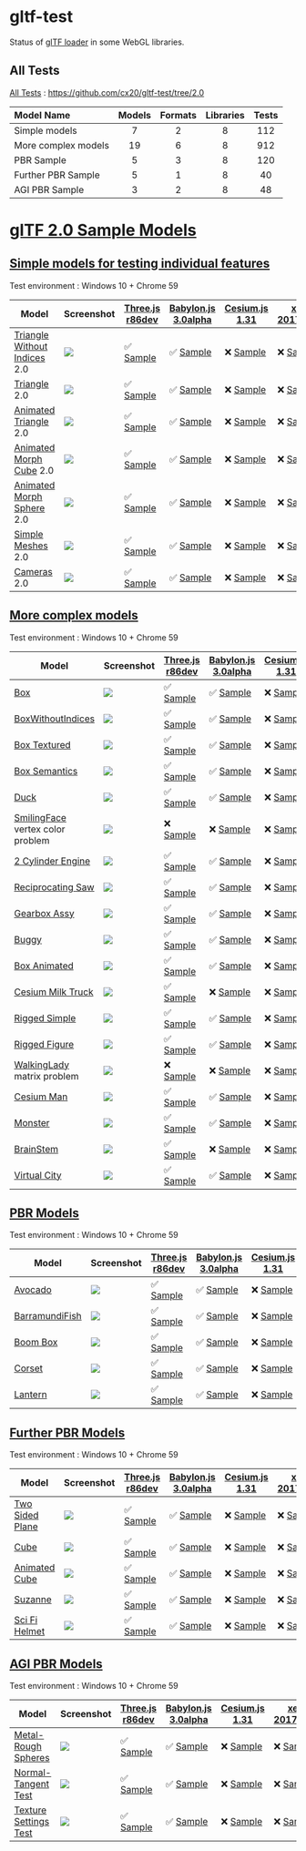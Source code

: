 # gltf-test

Status of [glTF loader](https://github.com/KhronosGroup/glTF#webgl-engines) in some WebGL libraries.

## All Tests

[All Tests]( https://cdn.rawgit.com/cx20/gltf-test/42a112b4a5c51e4123d7c49bdb3957b686d78f5a/index.html ) : https://github.com/cx20/gltf-test/tree/2.0

|Model Name           |Models  |Formats  |Libraries|Tests|
|:--------------------|:------:|:-------:|:-------:|:---:|
|Simple models        |   7    |   2     |    8    | 112 |
|More complex models  |  19    |   6     |    8    | 912 |
|PBR Sample           |   5    |   3     |    8    | 120 |
|Further PBR Sample   |   5    |   1     |    8    |  40 |
|AGI PBR Sample       |   3    |   2     |    8    |  48 |


# [glTF 2.0 Sample Models](https://github.com/KhronosGroup/glTF-Sample-Models/blob/master/2.0/README.md#gltf-20-sample-models)

## [Simple models for testing individual features](https://github.com/KhronosGroup/glTF-Sample-Models/blob/master/2.0/README.md#simple-models-for-testing-individual-features)

Test environment : Windows 10 + Chrome 59

|Model                                                                 |Screenshot                                                          |[Three.js r86dev](https://github.com/mrdoob/three.js/tree/dev/examples/js/loaders/GLTF2Loader.js)                                                                                                             |[Babylon.js 3.0alpha](https://github.com/BabylonJS/Babylon.js/tree/master/loaders/src/glTF)                                                                                                                           |[Cesium.js 1.31](https://github.com/AnalyticalGraphicsInc/cesium/)                                                                                                                                      |[xeogl 2017.04.24](https://github.com/xeolabs/xeogl/tree/master/src/models/gltf)                                                                                                             |[GLBoost r2dev](https://github.com/emadurandal/GLBoost/blob/master/src/js/middle_level/loader/GLTFLoader.js)                                                                                                  |[Grimoire.js 2017.06.25](https://github.com/GrimoireGL/grimoirejs-gltf)                                                                                                                                          |
|----------------------------------------------------------------------|--------------------------------------------------------------------|--------------------------------------------------------------------------------------------------------------------------------------------------------------------------------------------------------------|----------------------------------------------------------------------------------------------------------------------------------------------------------------------------------------------------------------------|--------------------------------------------------------------------------------------------------------------------------------------------------------------------------------------------------------|---------------------------------------------------------------------------------------------------------------------------------------------------------------------------------------------|--------------------------------------------------------------------------------------------------------------------------------------------------------------------------------------------------------------|-----------------------------------------------------------------------------------------------------------------------------------------------------------------------------------------------------------------|
|[Triangle Without Indices](tutorialModels/TriangleWithoutIndices) 2.0 |![](tutorialModels/TriangleWithoutIndices/screenshot/screenshot.png)|:white_check_mark: [Sample](https://cdn.rawgit.com/cx20/gltf-test/42a112b4a5c51e4123d7c49bdb3957b686d78f5a/examples/threejs/index.html?category=tutorialModels&model=TriangleWithoutIndices&scale=1&type=glTF)|:white_check_mark: [Sample](https://cdn.rawgit.com/cx20/gltf-test/42a112b4a5c51e4123d7c49bdb3957b686d78f5a/examples/babylonjs/index.html?category=tutorialModels&model=TriangleWithoutIndices&scale=1&type=glTF)      |:x: [Sample](https://cdn.rawgit.com/cx20/gltf-test/42a112b4a5c51e4123d7c49bdb3957b686d78f5a/examples/cesium/index.html?category=tutorialModels&model=TriangleWithoutIndices&scale=1&type=glTF)          |:x: [Sample](https://cdn.rawgit.com/cx20/gltf-test/42a112b4a5c51e4123d7c49bdb3957b686d78f5a/examples/xeogl/index.html?category=tutorialModels&model=TriangleWithoutIndices&scale=1&type=glTF)|:x: [Sample](https://cdn.rawgit.com/cx20/gltf-test/42a112b4a5c51e4123d7c49bdb3957b686d78f5a/examples/glboost/index.html?category=tutorialModels&model=TriangleWithoutIndices&scale=1&type=glTF)               |:white_check_mark: [Sample](https://cdn.rawgit.com/cx20/gltf-test/42a112b4a5c51e4123d7c49bdb3957b686d78f5a/examples/grimoiregl/index.html?category=tutorialModels&model=TriangleWithoutIndices&scale=1&type=glTF)|
|[Triangle](tutorialModels/Triangle) 2.0                               |![](tutorialModels/Triangle/screenshot/screenshot.png)              |:white_check_mark: [Sample](https://cdn.rawgit.com/cx20/gltf-test/42a112b4a5c51e4123d7c49bdb3957b686d78f5a/examples/threejs/index.html?category=tutorialModels&model=Triangle&scale=1&type=glTF)              |:white_check_mark: [Sample](https://cdn.rawgit.com/cx20/gltf-test/42a112b4a5c51e4123d7c49bdb3957b686d78f5a/examples/babylonjs/index.html?category=tutorialModels&model=Triangle&scale=1&type=glTF)                    |:x: [Sample](https://cdn.rawgit.com/cx20/gltf-test/42a112b4a5c51e4123d7c49bdb3957b686d78f5a/examples/cesium/index.html?category=tutorialModels&model=Triangle&scale=1&type=glTF)                        |:x: [Sample](https://cdn.rawgit.com/cx20/gltf-test/42a112b4a5c51e4123d7c49bdb3957b686d78f5a/examples/xeogl/index.html?category=tutorialModels&model=Triangle&scale=1&type=glTF)              |:x: [Sample](https://cdn.rawgit.com/cx20/gltf-test/42a112b4a5c51e4123d7c49bdb3957b686d78f5a/examples/glboost/index.html?category=tutorialModels&model=Triangle&scale=1&type=glTF)                             |:white_check_mark: [Sample](https://cdn.rawgit.com/cx20/gltf-test/42a112b4a5c51e4123d7c49bdb3957b686d78f5a/examples/grimoiregl/index.html?category=tutorialModels&model=Triangle&scale=1&type=glTF)              |
|[Animated Triangle](tutorialModels/AnimatedTriangle) 2.0              |![](tutorialModels/AnimatedTriangle/screenshot/screenshot.gif)      |:white_check_mark: [Sample](https://cdn.rawgit.com/cx20/gltf-test/42a112b4a5c51e4123d7c49bdb3957b686d78f5a/examples/threejs/index.html?category=tutorialModels&model=AnimatedTriangle&scale=1&type=glTF)      |:white_check_mark: [Sample](https://cdn.rawgit.com/cx20/gltf-test/42a112b4a5c51e4123d7c49bdb3957b686d78f5a/examples/babylonjs/index.html?category=tutorialModels&model=AnimatedTriangle&scale=1&type=glTF)            |:x: [Sample](https://cdn.rawgit.com/cx20/gltf-test/42a112b4a5c51e4123d7c49bdb3957b686d78f5a/examples/cesium/index.html?category=tutorialModels&model=AnimatedTriangle&scale=1&type=glTF)                |:x: [Sample](https://cdn.rawgit.com/cx20/gltf-test/42a112b4a5c51e4123d7c49bdb3957b686d78f5a/examples/xeogl/index.html?category=tutorialModels&model=AnimatedTriangle&scale=1&type=glTF)      |:x: [Sample](https://cdn.rawgit.com/cx20/gltf-test/42a112b4a5c51e4123d7c49bdb3957b686d78f5a/examples/glboost/index.html?category=tutorialModels&model=AnimatedTriangle&scale=1&type=glTF)                     |:white_check_mark: [Sample](https://cdn.rawgit.com/cx20/gltf-test/42a112b4a5c51e4123d7c49bdb3957b686d78f5a/examples/grimoiregl/index.html?category=tutorialModels&model=AnimatedTriangle&scale=1&type=glTF)      |
|[Animated Morph Cube](tutorialModels/AnimatedMorphCube) 2.0           |![](tutorialModels/AnimatedMorphCube/screenshot/screenshot.gif)     |:white_check_mark: [Sample](https://cdn.rawgit.com/cx20/gltf-test/42a112b4a5c51e4123d7c49bdb3957b686d78f5a/examples/threejs/index.html?category=tutorialModels&model=AnimatedMorphCube&scale=1&type=glTF)     |:white_check_mark: [Sample](https://cdn.rawgit.com/cx20/gltf-test/42a112b4a5c51e4123d7c49bdb3957b686d78f5a/examples/babylonjs/index.html?category=tutorialModels&model=AnimatedMorphCube&scale=1&type=glTF)           |:x: [Sample](https://cdn.rawgit.com/cx20/gltf-test/42a112b4a5c51e4123d7c49bdb3957b686d78f5a/examples/cesium/index.html?category=tutorialModels&model=AnimatedMorphCube&scale=1&type=glTF)               |:x: [Sample](https://cdn.rawgit.com/cx20/gltf-test/42a112b4a5c51e4123d7c49bdb3957b686d78f5a/examples/xeogl/index.html?category=tutorialModels&model=AnimatedMorphCube&scale=1&type=glTF)     |:x: [Sample](https://cdn.rawgit.com/cx20/gltf-test/42a112b4a5c51e4123d7c49bdb3957b686d78f5a/examples/glboost/index.html?category=tutorialModels&model=AnimatedMorphCube&scale=1&type=glTF)                    |:x: [Sample](https://cdn.rawgit.com/cx20/gltf-test/42a112b4a5c51e4123d7c49bdb3957b686d78f5a/examples/grimoiregl/index.html?category=tutorialModels&model=AnimatedMorphCube&scale=1&type=glTF)                    |
|[Animated Morph Sphere](tutorialModels/AnimatedMorphSphere) 2.0       |![](tutorialModels/AnimatedMorphSphere/screenshot/screenshot.gif)   |:white_check_mark: [Sample](https://cdn.rawgit.com/cx20/gltf-test/42a112b4a5c51e4123d7c49bdb3957b686d78f5a/examples/threejs/index.html?category=tutorialModels&model=AnimatedMorphSphere&scale=1&type=glTF)   |:white_check_mark: [Sample](https://cdn.rawgit.com/cx20/gltf-test/42a112b4a5c51e4123d7c49bdb3957b686d78f5a/examples/babylonjs/index.html?category=tutorialModels&model=AnimatedMorphSphere&scale=1&type=glTF)         |:x: [Sample](https://cdn.rawgit.com/cx20/gltf-test/42a112b4a5c51e4123d7c49bdb3957b686d78f5a/examples/cesium/index.html?category=tutorialModels&model=AnimatedMorphSphere&scale=1&type=glTF)             |:x: [Sample](https://cdn.rawgit.com/cx20/gltf-test/42a112b4a5c51e4123d7c49bdb3957b686d78f5a/examples/xeogl/index.html?category=tutorialModels&model=AnimatedMorphSphere&scale=1&type=glTF)   |:x: [Sample](https://cdn.rawgit.com/cx20/gltf-test/42a112b4a5c51e4123d7c49bdb3957b686d78f5a/examples/glboost/index.html?category=tutorialModels&model=AnimatedMorphSphere&scale=1&type=glTF)                  |:x: [Sample](https://cdn.rawgit.com/cx20/gltf-test/42a112b4a5c51e4123d7c49bdb3957b686d78f5a/examples/grimoiregl/index.html?category=tutorialModels&model=AnimatedMorphSphere&scale=1&type=glTF)                  |
|[Simple Meshes](tutorialModels/SimpleMeshes) 2.0                      |![](tutorialModels/SimpleMeshes/screenshot/screenshot.png)          |:white_check_mark: [Sample](https://cdn.rawgit.com/cx20/gltf-test/42a112b4a5c51e4123d7c49bdb3957b686d78f5a/examples/threejs/index.html?category=tutorialModels&model=SimpleMeshes&scale=1&type=glTF)          |:white_check_mark: [Sample](https://cdn.rawgit.com/cx20/gltf-test/42a112b4a5c51e4123d7c49bdb3957b686d78f5a/examples/babylonjs/index.html?category=tutorialModels&model=SimpleMeshes&scale=1&type=glTF)                |:x: [Sample](https://cdn.rawgit.com/cx20/gltf-test/42a112b4a5c51e4123d7c49bdb3957b686d78f5a/examples/cesium/index.html?category=tutorialModels&model=SimpleMeshes&scale=1&type=glTF)                    |:x: [Sample](https://cdn.rawgit.com/cx20/gltf-test/42a112b4a5c51e4123d7c49bdb3957b686d78f5a/examples/xeogl/index.html?category=tutorialModels&model=SimpleMeshes&scale=1&type=glTF)          |:x: [Sample](https://cdn.rawgit.com/cx20/gltf-test/42a112b4a5c51e4123d7c49bdb3957b686d78f5a/examples/glboost/index.html?category=tutorialModels&model=SimpleMeshes&scale=1&type=glTF)                         |:white_check_mark: [Sample](https://cdn.rawgit.com/cx20/gltf-test/42a112b4a5c51e4123d7c49bdb3957b686d78f5a/examples/grimoiregl/index.html?category=tutorialModels&model=SimpleMeshes&scale=1&type=glTF)          |
|[Cameras](tutorialModels/Cameras) 2.0                                 |![](tutorialModels/Cameras/screenshot/screenshot.png)               |:white_check_mark: [Sample](https://cdn.rawgit.com/cx20/gltf-test/42a112b4a5c51e4123d7c49bdb3957b686d78f5a/examples/threejs/index.html?category=tutorialModels&model=Cameras&scale=1&type=glTF)               |:white_check_mark: [Sample](https://cdn.rawgit.com/cx20/gltf-test/42a112b4a5c51e4123d7c49bdb3957b686d78f5a/examples/babylonjs/index.html?category=tutorialModels&model=Cameras&scale=1&type=glTF)                     |:x: [Sample](https://cdn.rawgit.com/cx20/gltf-test/42a112b4a5c51e4123d7c49bdb3957b686d78f5a/examples/cesium/index.html?category=tutorialModels&model=Cameras&scale=1&type=glTF)                         |:x: [Sample](https://cdn.rawgit.com/cx20/gltf-test/42a112b4a5c51e4123d7c49bdb3957b686d78f5a/examples/xeogl/index.html?category=tutorialModels&model=Cameras&scale=1&type=glTF)               |:x: [Sample](https://cdn.rawgit.com/cx20/gltf-test/42a112b4a5c51e4123d7c49bdb3957b686d78f5a/examples/glboost/index.html?category=tutorialModels&model=Cameras&scale=1&type=glTF)                              |:white_check_mark: [Sample](https://cdn.rawgit.com/cx20/gltf-test/42a112b4a5c51e4123d7c49bdb3957b686d78f5a/examples/grimoiregl/index.html?category=tutorialModels&model=Cameras&scale=1&type=glTF)               |

<!--
Since some glTF 2.0 specifications have not been finalized yet, they are excluded from the test.
- SimpleMaterial
- AdvancedMaterial
- SimpleOpacity
- SimpleTexture
- SimpleSkin

|Model                                                                 |Screenshot                                                          |[Three.js r86dev](https://github.com/mrdoob/three.js/tree/dev/examples/js/loaders/GLTF2Loader.js)                                                                                                             |[Babylon.js 3.0alpha](https://github.com/BabylonJS/Babylon.js/tree/master/loaders/src/glTF)                                                                                                                           |[Cesium.js 1.31](https://github.com/AnalyticalGraphicsInc/cesium/)                                                                                                                                      |[xeogl 2017.04.24](https://github.com/xeolabs/xeogl/tree/master/src/models/gltf)                                                                                                             |[GLBoost r2dev](https://github.com/emadurandal/GLBoost/blob/master/src/js/middle_level/loader/GLTFLoader.js)                                                                                                  |[Grimoire.js 2017.06.25](https://github.com/GrimoireGL/grimoirejs-gltf)                                                                                                                           |
|----------------------------------------------------------------------|--------------------------------------------------------------------|--------------------------------------------------------------------------------------------------------------------------------------------------------------------------------------------------------------|----------------------------------------------------------------------------------------------------------------------------------------------------------------------------------------------------------------------|--------------------------------------------------------------------------------------------------------------------------------------------------------------------------------------------------------|---------------------------------------------------------------------------------------------------------------------------------------------------------------------------------------------|--------------------------------------------------------------------------------------------------------------------------------------------------------------------------------------------------------------|--------------------------------------------------------------------------------------------------------------------------------------------------------------------------------------------------|
|[Triangle Without Indices](tutorialModels/TriangleWithoutIndices) 2.0 |![](tutorialModels/TriangleWithoutIndices/screenshot/screenshot.png)|:white_check_mark: [Sample](https://cdn.rawgit.com/cx20/gltf-test/42a112b4a5c51e4123d7c49bdb3957b686d78f5a/examples/threejs/index.html?category=tutorialModels&model=TriangleWithoutIndices&scale=1&type=glTF)|:white_check_mark: [Sample](https://cdn.rawgit.com/cx20/gltf-test/42a112b4a5c51e4123d7c49bdb3957b686d78f5a/examples/babylonjs/index.html?category=tutorialModels&model=TriangleWithoutIndices&scale=1&type=glTF)      |:x: [Sample](https://cdn.rawgit.com/cx20/gltf-test/42a112b4a5c51e4123d7c49bdb3957b686d78f5a/examples/cesium/index.html?category=tutorialModels&model=TriangleWithoutIndices&scale=1&type=glTF)          |:x: [Sample](https://cdn.rawgit.com/cx20/gltf-test/42a112b4a5c51e4123d7c49bdb3957b686d78f5a/examples/xeogl/index.html?category=tutorialModels&model=TriangleWithoutIndices&scale=1&type=glTF)|:x: [Sample](https://cdn.rawgit.com/cx20/gltf-test/42a112b4a5c51e4123d7c49bdb3957b686d78f5a/examples/glboost/index.html?category=tutorialModels&model=TriangleWithoutIndices&scale=1&type=glTF)               |:x: [Sample](https://cdn.rawgit.com/cx20/gltf-test/42a112b4a5c51e4123d7c49bdb3957b686d78f5a/examples/grimoiregl/index.html?category=tutorialModels&model=TriangleWithoutIndices&scale=1&type=glTF)|
|[Triangle](tutorialModels/Triangle) 2.0                               |![](tutorialModels/Triangle/screenshot/screenshot.png)              |:white_check_mark: [Sample](https://cdn.rawgit.com/cx20/gltf-test/42a112b4a5c51e4123d7c49bdb3957b686d78f5a/examples/threejs/index.html?category=tutorialModels&model=Triangle&scale=1&type=glTF)              |:white_check_mark: [Sample](https://cdn.rawgit.com/cx20/gltf-test/42a112b4a5c51e4123d7c49bdb3957b686d78f5a/examples/babylonjs/index.html?category=tutorialModels&model=Triangle&scale=1&type=glTF)                    |:x: [Sample](https://cdn.rawgit.com/cx20/gltf-test/42a112b4a5c51e4123d7c49bdb3957b686d78f5a/examples/cesium/index.html?category=tutorialModels&model=Triangle&scale=1&type=glTF)                        |:x: [Sample](https://cdn.rawgit.com/cx20/gltf-test/42a112b4a5c51e4123d7c49bdb3957b686d78f5a/examples/xeogl/index.html?category=tutorialModels&model=Triangle&scale=1&type=glTF)              |:x: [Sample](https://cdn.rawgit.com/cx20/gltf-test/42a112b4a5c51e4123d7c49bdb3957b686d78f5a/examples/glboost/index.html?category=tutorialModels&model=Triangle&scale=1&type=glTF)                             |:x: [Sample](https://cdn.rawgit.com/cx20/gltf-test/42a112b4a5c51e4123d7c49bdb3957b686d78f5a/examples/grimoiregl/index.html?category=tutorialModels&model=Triangle&scale=1&type=glTF)              |
|[Animated Triangle](tutorialModels/AnimatedTriangle) 2.0              |![](tutorialModels/AnimatedTriangle/screenshot/screenshot.gif)      |:white_check_mark: [Sample](https://cdn.rawgit.com/cx20/gltf-test/42a112b4a5c51e4123d7c49bdb3957b686d78f5a/examples/threejs/index.html?category=tutorialModels&model=AnimatedTriangle&scale=1&type=glTF)      |:x: [Sample](https://cdn.rawgit.com/cx20/gltf-test/42a112b4a5c51e4123d7c49bdb3957b686d78f5a/examples/babylonjs/index.html?category=tutorialModels&model=AnimatedTriangle&scale=1&type=glTF)                           |:x: [Sample](https://cdn.rawgit.com/cx20/gltf-test/42a112b4a5c51e4123d7c49bdb3957b686d78f5a/examples/cesium/index.html?category=tutorialModels&model=AnimatedTriangle&scale=1&type=glTF)                |:x: [Sample](https://cdn.rawgit.com/cx20/gltf-test/42a112b4a5c51e4123d7c49bdb3957b686d78f5a/examples/xeogl/index.html?category=tutorialModels&model=AnimatedTriangle&scale=1&type=glTF)      |:x: [Sample](https://cdn.rawgit.com/cx20/gltf-test/42a112b4a5c51e4123d7c49bdb3957b686d78f5a/examples/glboost/index.html?category=tutorialModels&model=AnimatedTriangle&scale=1&type=glTF)                     |:x: [Sample](https://cdn.rawgit.com/cx20/gltf-test/42a112b4a5c51e4123d7c49bdb3957b686d78f5a/examples/grimoiregl/index.html?category=tutorialModels&model=AnimatedTriangle&scale=1&type=glTF)      |
|[Animated Morph Cube](tutorialModels/AnimatedMorphCube) 2.0           |![](tutorialModels/AnimatedMorphCube/screenshot/screenshot.gif)     |:white_check_mark: [Sample](https://cdn.rawgit.com/cx20/gltf-test/42a112b4a5c51e4123d7c49bdb3957b686d78f5a/examples/threejs/index.html?category=tutorialModels&model=AnimatedMorphCube&scale=1&type=glTF)     |:white_check_mark: [Sample](https://cdn.rawgit.com/cx20/gltf-test/42a112b4a5c51e4123d7c49bdb3957b686d78f5a/examples/babylonjs/index.html?category=tutorialModels&model=AnimatedMorphCube&scale=1&type=glTF)           |:x: [Sample](https://cdn.rawgit.com/cx20/gltf-test/42a112b4a5c51e4123d7c49bdb3957b686d78f5a/examples/cesium/index.html?category=tutorialModels&model=AnimatedMorphCube&scale=1&type=glTF)               |:x: [Sample](https://cdn.rawgit.com/cx20/gltf-test/42a112b4a5c51e4123d7c49bdb3957b686d78f5a/examples/xeogl/index.html?category=tutorialModels&model=AnimatedMorphCube&scale=1&type=glTF)     |:x: [Sample](https://cdn.rawgit.com/cx20/gltf-test/42a112b4a5c51e4123d7c49bdb3957b686d78f5a/examples/glboost/index.html?category=tutorialModels&model=AnimatedMorphCube&scale=1&type=glTF)                    |:x: [Sample](https://cdn.rawgit.com/cx20/gltf-test/42a112b4a5c51e4123d7c49bdb3957b686d78f5a/examples/grimoiregl/index.html?category=tutorialModels&model=AnimatedMorphCube&scale=1&type=glTF)     |
|[Animated Morph Sphere](tutorialModels/AnimatedMorphSphere) 2.0       |![](tutorialModels/AnimatedMorphSphere/screenshot/screenshot.gif)   |:white_check_mark: [Sample](https://cdn.rawgit.com/cx20/gltf-test/42a112b4a5c51e4123d7c49bdb3957b686d78f5a/examples/threejs/index.html?category=tutorialModels&model=AnimatedMorphSphere&scale=1&type=glTF)   |:white_check_mark: [Sample](https://cdn.rawgit.com/cx20/gltf-test/42a112b4a5c51e4123d7c49bdb3957b686d78f5a/examples/babylonjs/index.html?category=tutorialModels&model=AnimatedMorphSphere&scale=1&type=glTF)         |:x: [Sample](https://cdn.rawgit.com/cx20/gltf-test/42a112b4a5c51e4123d7c49bdb3957b686d78f5a/examples/cesium/index.html?category=tutorialModels&model=AnimatedMorphSphere&scale=1&type=glTF)             |:x: [Sample](https://cdn.rawgit.com/cx20/gltf-test/42a112b4a5c51e4123d7c49bdb3957b686d78f5a/examples/xeogl/index.html?category=tutorialModels&model=AnimatedMorphSphere&scale=1&type=glTF)   |:x: [Sample](https://cdn.rawgit.com/cx20/gltf-test/42a112b4a5c51e4123d7c49bdb3957b686d78f5a/examples/glboost/index.html?category=tutorialModels&model=AnimatedMorphSphere&scale=1&type=glTF)                  |:x: [Sample](https://cdn.rawgit.com/cx20/gltf-test/42a112b4a5c51e4123d7c49bdb3957b686d78f5a/examples/grimoiregl/index.html?category=tutorialModels&model=AnimatedMorphSphere&scale=1&type=glTF)   |
|[Simple Material](tutorialModels/SimpleMaterial) 2.0                  |![](tutorialModels/SimpleMaterial/screenshot/screenshot.png)        |:x: [Sample](https://cdn.rawgit.com/cx20/gltf-test/42a112b4a5c51e4123d7c49bdb3957b686d78f5a/examples/threejs/index.html?category=tutorialModels&model=SimpleMaterial&scale=1&type=glTF)                       |:x: [Sample](https://cdn.rawgit.com/cx20/gltf-test/42a112b4a5c51e4123d7c49bdb3957b686d78f5a/examples/babylonjs/index.html?category=tutorialModels&model=SimpleMaterial&scale=1&type=glTF)                             |:x: [Sample](https://cdn.rawgit.com/cx20/gltf-test/42a112b4a5c51e4123d7c49bdb3957b686d78f5a/examples/cesium/index.html?category=tutorialModels&model=SimpleMaterial&scale=1&type=glTF)                  |:x: [Sample](https://cdn.rawgit.com/cx20/gltf-test/42a112b4a5c51e4123d7c49bdb3957b686d78f5a/examples/xeogl/index.html?category=tutorialModels&model=SimpleMaterial&scale=1&type=glTF)        |:x: [Sample](https://cdn.rawgit.com/cx20/gltf-test/42a112b4a5c51e4123d7c49bdb3957b686d78f5a/examples/glboost/index.html?category=tutorialModels&model=SimpleMaterial&scale=1&type=glTF)                       |:x: [Sample](https://cdn.rawgit.com/cx20/gltf-test/42a112b4a5c51e4123d7c49bdb3957b686d78f5a/examples/grimoiregl/index.html?category=tutorialModels&model=SimpleMaterial&scale=1&type=glTF)        |
|[Simple Meshes](tutorialModels/SimpleMeshes) 2.0                      |![](tutorialModels/SimpleMeshes/screenshot/screenshot.png)          |:white_check_mark: [Sample](https://cdn.rawgit.com/cx20/gltf-test/42a112b4a5c51e4123d7c49bdb3957b686d78f5a/examples/threejs/index.html?category=tutorialModels&model=SimpleMeshes&scale=1&type=glTF)          |:white_check_mark: [Sample](https://cdn.rawgit.com/cx20/gltf-test/42a112b4a5c51e4123d7c49bdb3957b686d78f5a/examples/babylonjs/index.html?category=tutorialModels&model=SimpleMeshes&scale=1&type=glTF)                |:x: [Sample](https://cdn.rawgit.com/cx20/gltf-test/42a112b4a5c51e4123d7c49bdb3957b686d78f5a/examples/cesium/index.html?category=tutorialModels&model=SimpleMeshes&scale=1&type=glTF)                    |:x: [Sample](https://cdn.rawgit.com/cx20/gltf-test/42a112b4a5c51e4123d7c49bdb3957b686d78f5a/examples/xeogl/index.html?category=tutorialModels&model=SimpleMeshes&scale=1&type=glTF)          |:x: [Sample](https://cdn.rawgit.com/cx20/gltf-test/42a112b4a5c51e4123d7c49bdb3957b686d78f5a/examples/glboost/index.html?category=tutorialModels&model=SimpleMeshes&scale=1&type=glTF)                         |:x: [Sample](https://cdn.rawgit.com/cx20/gltf-test/42a112b4a5c51e4123d7c49bdb3957b686d78f5a/examples/grimoiregl/index.html?category=tutorialModels&model=SimpleMeshes&scale=1&type=glTF)          |
|[Advanced Material](tutorialModels/AdvancedMaterial) 1.1              |![](tutorialModels/AdvancedMaterial/screenshot/screenshot.png)      |:white_check_mark: [Sample](https://cdn.rawgit.com/cx20/gltf-test/42a112b4a5c51e4123d7c49bdb3957b686d78f5a/examples/threejs/index.html?category=tutorialModels&model=AdvancedMaterial&scale=1&type=glTF)      |:white_check_mark: [Sample](https://cdn.rawgit.com/cx20/gltf-test/42a112b4a5c51e4123d7c49bdb3957b686d78f5a/examples/babylonjs/index.html?category=tutorialModels&model=AdvancedMaterial&scale=1&type=glTF)            |:x: [Sample](https://cdn.rawgit.com/cx20/gltf-test/42a112b4a5c51e4123d7c49bdb3957b686d78f5a/examples/cesium/index.html?category=tutorialModels&model=AdvancedMaterial&scale=1&type=glTF)                |:x: [Sample](https://cdn.rawgit.com/cx20/gltf-test/42a112b4a5c51e4123d7c49bdb3957b686d78f5a/examples/xeogl/index.html?category=tutorialModels&model=AdvancedMaterial&scale=1&type=glTF)      |:white_check_mark: [Sample](https://cdn.rawgit.com/cx20/gltf-test/42a112b4a5c51e4123d7c49bdb3957b686d78f5a/examples/glboost/index.html?category=tutorialModels&model=AdvancedMaterial&scale=1&type=glTF)      |:x: [Sample](https://cdn.rawgit.com/cx20/gltf-test/42a112b4a5c51e4123d7c49bdb3957b686d78f5a/examples/grimoiregl/index.html?category=tutorialModels&model=AdvancedMaterial&scale=1&type=glTF)      |
|[Simple Opacity](tutorialModels/SimpleOpacity) 1.1                    |![](tutorialModels/SimpleOpacity/screenshot/screenshot.png)         |:white_check_mark: [Sample](https://cdn.rawgit.com/cx20/gltf-test/42a112b4a5c51e4123d7c49bdb3957b686d78f5a/examples/threejs/index.html?category=tutorialModels&model=SimpleOpacity&scale=1&type=glTF)         |:white_check_mark: [Sample](https://cdn.rawgit.com/cx20/gltf-test/42a112b4a5c51e4123d7c49bdb3957b686d78f5a/examples/babylonjs/index.html?category=tutorialModels&model=SimpleOpacity&scale=1&type=glTF)               |:x: [Sample](https://cdn.rawgit.com/cx20/gltf-test/42a112b4a5c51e4123d7c49bdb3957b686d78f5a/examples/cesium/index.html?category=tutorialModels&model=SimpleOpacity&scale=1&type=glTF)                   |:x: [Sample](https://cdn.rawgit.com/cx20/gltf-test/42a112b4a5c51e4123d7c49bdb3957b686d78f5a/examples/xeogl/index.html?category=tutorialModels&model=SimpleOpacity&scale=1&type=glTF)         |:white_check_mark: [Sample](https://cdn.rawgit.com/cx20/gltf-test/42a112b4a5c51e4123d7c49bdb3957b686d78f5a/examples/glboost/index.html?category=tutorialModels&model=SimpleOpacity&scale=1&type=glTF)         |:x: [Sample](https://cdn.rawgit.com/cx20/gltf-test/42a112b4a5c51e4123d7c49bdb3957b686d78f5a/examples/grimoiregl/index.html?category=tutorialModels&model=SimpleOpacity&scale=1&type=glTF)         |
|[Simple Texture](tutorialModels/SimpleTexture) 2.0.0                  |![](tutorialModels/SimpleTexture/screenshot/screenshot.png)         |:x: [Sample](https://cdn.rawgit.com/cx20/gltf-test/42a112b4a5c51e4123d7c49bdb3957b686d78f5a/examples/threejs/index.html?category=tutorialModels&model=SimpleTexture&scale=1&type=glTF)                        |:x: [Sample](https://cdn.rawgit.com/cx20/gltf-test/42a112b4a5c51e4123d7c49bdb3957b686d78f5a/examples/babylonjs/index.html?category=tutorialModels&model=SimpleTexture&scale=1&type=glTF)                              |:x: [Sample](https://cdn.rawgit.com/cx20/gltf-test/42a112b4a5c51e4123d7c49bdb3957b686d78f5a/examples/cesium/index.html?category=tutorialModels&model=SimpleTexture&scale=1&type=glTF)                   |:x: [Sample](https://cdn.rawgit.com/cx20/gltf-test/42a112b4a5c51e4123d7c49bdb3957b686d78f5a/examples/xeogl/index.html?category=tutorialModels&model=SimpleTexture&scale=1&type=glTF)         |:x: [Sample](https://cdn.rawgit.com/cx20/gltf-test/42a112b4a5c51e4123d7c49bdb3957b686d78f5a/examples/glboost/index.html?category=tutorialModels&model=SimpleTexture&scale=1&type=glTF)                        |:x: [Sample](https://cdn.rawgit.com/cx20/gltf-test/42a112b4a5c51e4123d7c49bdb3957b686d78f5a/examples/grimoiregl/index.html?category=tutorialModels&model=SimpleTexture&scale=1&type=glTF)         |
|[Cameras](tutorialModels/Cameras) 2.0                                 |![](tutorialModels/Cameras/screenshot/screenshot.png)               |:white_check_mark: [Sample](https://cdn.rawgit.com/cx20/gltf-test/42a112b4a5c51e4123d7c49bdb3957b686d78f5a/examples/threejs/index.html?category=tutorialModels&model=Cameras&scale=1&type=glTF)               |:white_check_mark: [Sample](https://cdn.rawgit.com/cx20/gltf-test/42a112b4a5c51e4123d7c49bdb3957b686d78f5a/examples/babylonjs/index.html?category=tutorialModels&model=Cameras&scale=1&type=glTF)                     |:x: [Sample](https://cdn.rawgit.com/cx20/gltf-test/42a112b4a5c51e4123d7c49bdb3957b686d78f5a/examples/cesium/index.html?category=tutorialModels&model=Cameras&scale=1&type=glTF)                         |:x: [Sample](https://cdn.rawgit.com/cx20/gltf-test/42a112b4a5c51e4123d7c49bdb3957b686d78f5a/examples/xeogl/index.html?category=tutorialModels&model=Cameras&scale=1&type=glTF)               |:x: [Sample](https://cdn.rawgit.com/cx20/gltf-test/42a112b4a5c51e4123d7c49bdb3957b686d78f5a/examples/glboost/index.html?category=tutorialModels&model=Cameras&scale=1&type=glTF)                              |:x: [Sample](https://cdn.rawgit.com/cx20/gltf-test/42a112b4a5c51e4123d7c49bdb3957b686d78f5a/examples/grimoiregl/index.html?category=tutorialModels&model=Cameras&scale=1&type=glTF)               |
|[Simple Skin](tutorialModels/SimpleSkin) 1.1                          |![](tutorialModels/SimpleSkin/screenshot/screenshot.gif)            |:white_check_mark: [Sample](https://cdn.rawgit.com/cx20/gltf-test/42a112b4a5c51e4123d7c49bdb3957b686d78f5a/examples/threejs/index.html?category=tutorialModels&model=SimpleSkin&scale=1&type=glTF)            |:white_check_mark: [Sample](https://cdn.rawgit.com/cx20/gltf-test/42a112b4a5c51e4123d7c49bdb3957b686d78f5a/examples/babylonjs/index.html?category=tutorialModels&model=SimpleSkin&scale=1&type=glTF)                  |:x: [Sample](https://cdn.rawgit.com/cx20/gltf-test/42a112b4a5c51e4123d7c49bdb3957b686d78f5a/examples/cesium/index.html?category=tutorialModels&model=SimpleSkin&scale=1&type=glTF)                      |:x: [Sample](https://cdn.rawgit.com/cx20/gltf-test/42a112b4a5c51e4123d7c49bdb3957b686d78f5a/examples/xeogl/index.html?category=tutorialModels&model=SimpleSkin&scale=1&type=glTF)            |:white_check_mark: [Sample](https://cdn.rawgit.com/cx20/gltf-test/42a112b4a5c51e4123d7c49bdb3957b686d78f5a/examples/glboost/index.html?category=tutorialModels&model=SimpleSkin&scale=1&type=glTF)            |:x: [Sample](https://cdn.rawgit.com/cx20/gltf-test/42a112b4a5c51e4123d7c49bdb3957b686d78f5a/examples/grimoiregl/index.html?category=tutorialModels&model=SimpleSkin&scale=1&type=glTF)            |
-->


## [More complex models](https://github.com/KhronosGroup/glTF-Sample-Models/blob/master/2.0/README.md#more-complex-models)

Test environment : Windows 10 + Chrome 59

|Model                                               |Screenshot                                                    |[Three.js r86dev](https://github.com/mrdoob/three.js/tree/dev/examples/js/loaders/GLTF2Loader.js)                                                                           |[Babylon.js 3.0alpha](https://github.com/BabylonJS/Babylon.js/tree/master/loaders/src/glTF)                                                                                                     |[Cesium.js 1.31](https://github.com/AnalyticalGraphicsInc/cesium/)                                                                                             |[xeogl 2017.04.24](https://github.com/xeolabs/xeogl/tree/master/src/models/gltf)                                                                                             |[GLBoost r2dev](https://github.com/emadurandal/GLBoost/blob/master/src/js/middle_level/loader/GLTFLoader.js)                                                                     |[Grimoire.js 2017.06.25](https://github.com/GrimoireGL/grimoirejs-gltf)                                                                                                             |
|----------------------------------------------------|--------------------------------------------------------------|----------------------------------------------------------------------------------------------------------------------------------------------------------------------------|------------------------------------------------------------------------------------------------------------------------------------------------------------------------------------------------|---------------------------------------------------------------------------------------------------------------------------------------------------------------|-----------------------------------------------------------------------------------------------------------------------------------------------------------------------------|---------------------------------------------------------------------------------------------------------------------------------------------------------------------------------|------------------------------------------------------------------------------------------------------------------------------------------------------------------------------------|
|[Box](sampleModels/Box)                             |![](sampleModels/Box/screenshot/screenshot.png)               |:white_check_mark: [Sample](https://cdn.rawgit.com/cx20/gltf-test/42a112b4a5c51e4123d7c49bdb3957b686d78f5a/examples/threejs/index.html?model=Box&scale=1)                   |:white_check_mark: [Sample](https://cdn.rawgit.com/cx20/gltf-test/42a112b4a5c51e4123d7c49bdb3957b686d78f5a/examples/babylonjs/index.html?model=Box&scale=1)                                     |:x: [Sample](https://cdn.rawgit.com/cx20/gltf-test/42a112b4a5c51e4123d7c49bdb3957b686d78f5a/examples/cesium/index.html?model=Box)               |:x: [Sample](https://cdn.rawgit.com/cx20/gltf-test/42a112b4a5c51e4123d7c49bdb3957b686d78f5a/examples/xeogl/index.html?model=Box&scale=1)                                                    |:x: [Sample](https://cdn.rawgit.com/cx20/gltf-test/42a112b4a5c51e4123d7c49bdb3957b686d78f5a/examples/glboost/index.html?model=Box&scale=1)                                       |:white_check_mark: [Sample](https://cdn.rawgit.com/cx20/gltf-test/42a112b4a5c51e4123d7c49bdb3957b686d78f5a/examples/grimoiregl/index.html?model=Box&scale=1)                        |
|[BoxWithoutIndices](sampleModels/BoxWithoutIndices) |![](sampleModels/BoxWithoutIndices/screenshot/screenshot.png) |:white_check_mark: [Sample](https://cdn.rawgit.com/cx20/gltf-test/42a112b4a5c51e4123d7c49bdb3957b686d78f5a/examples/threejs/index.html?model=BoxWithoutIndices&scale=1)     |:white_check_mark: [Sample](https://cdn.rawgit.com/cx20/gltf-test/42a112b4a5c51e4123d7c49bdb3957b686d78f5a/examples/babylonjs/index.html?model=BoxWithoutIndices&scale=1)                       |:x: [Sample](https://cdn.rawgit.com/cx20/gltf-test/42a112b4a5c51e4123d7c49bdb3957b686d78f5a/examples/cesium/index.html?model=BoxWithoutIndices) |:x: [Sample](https://cdn.rawgit.com/cx20/gltf-test/42a112b4a5c51e4123d7c49bdb3957b686d78f5a/examples/xeogl/index.html?model=BoxWithoutIndices&scale=1)                                      |:x: [Sample](https://cdn.rawgit.com/cx20/gltf-test/42a112b4a5c51e4123d7c49bdb3957b686d78f5a/examples/glboost/index.html?model=BoxWithoutIndices&scale=1)                         |:white_check_mark: [Sample](https://cdn.rawgit.com/cx20/gltf-test/42a112b4a5c51e4123d7c49bdb3957b686d78f5a/examples/grimoiregl/index.html?model=BoxWithoutIndices&scale=1)          |
|[Box Textured](sampleModels/BoxTextured)            |![](sampleModels/BoxTextured/screenshot/screenshot.png)       |:white_check_mark: [Sample](https://cdn.rawgit.com/cx20/gltf-test/42a112b4a5c51e4123d7c49bdb3957b686d78f5a/examples/threejs/index.html?model=BoxTextured&scale=1)           |:white_check_mark: [Sample](https://cdn.rawgit.com/cx20/gltf-test/42a112b4a5c51e4123d7c49bdb3957b686d78f5a/examples/babylonjs/index.html?model=BoxTextured&scale=1)                             |:x: [Sample](https://cdn.rawgit.com/cx20/gltf-test/42a112b4a5c51e4123d7c49bdb3957b686d78f5a/examples/cesium/index.html?model=BoxTextured)       |:x: [Sample](https://cdn.rawgit.com/cx20/gltf-test/42a112b4a5c51e4123d7c49bdb3957b686d78f5a/examples/xeogl/index.html?model=BoxTextured&scale=1)                                            |:x: [Sample](https://cdn.rawgit.com/cx20/gltf-test/42a112b4a5c51e4123d7c49bdb3957b686d78f5a/examples/glboost/index.html?model=BoxTextured&scale=1)                               |:white_check_mark: [Sample](https://cdn.rawgit.com/cx20/gltf-test/42a112b4a5c51e4123d7c49bdb3957b686d78f5a/examples/grimoiregl/index.html?model=BoxTextured&scale=1)                |
|[Box Semantics](sampleModels/BoxSemantics)          |![](sampleModels/BoxSemantics/screenshot/screenshot.png)      |:white_check_mark: [Sample](https://cdn.rawgit.com/cx20/gltf-test/42a112b4a5c51e4123d7c49bdb3957b686d78f5a/examples/threejs/index.html?model=BoxSemantics&scale=1)          |:white_check_mark: [Sample](https://cdn.rawgit.com/cx20/gltf-test/42a112b4a5c51e4123d7c49bdb3957b686d78f5a/examples/babylonjs/index.html?model=BoxSemantics&scale=1)                            |:x: [Sample](https://cdn.rawgit.com/cx20/gltf-test/42a112b4a5c51e4123d7c49bdb3957b686d78f5a/examples/cesium/index.html?model=BoxSemantics)      |:x: [Sample](https://cdn.rawgit.com/cx20/gltf-test/42a112b4a5c51e4123d7c49bdb3957b686d78f5a/examples/xeogl/index.html?model=BoxSemantics&scale=1)                                           |:x: [Sample](https://cdn.rawgit.com/cx20/gltf-test/42a112b4a5c51e4123d7c49bdb3957b686d78f5a/examples/glboost/index.html?model=BoxSemantics&scale=1)                              |:white_check_mark: [Sample](https://cdn.rawgit.com/cx20/gltf-test/42a112b4a5c51e4123d7c49bdb3957b686d78f5a/examples/grimoiregl/index.html?model=BoxSemantics&scale=1)               |
|[Duck](sampleModels/Duck)                           |![](sampleModels/Duck/screenshot/screenshot.png)              |:white_check_mark: [Sample](https://cdn.rawgit.com/cx20/gltf-test/42a112b4a5c51e4123d7c49bdb3957b686d78f5a/examples/threejs/index.html?model=Duck&scale=1)                  |:white_check_mark: [Sample](https://cdn.rawgit.com/cx20/gltf-test/42a112b4a5c51e4123d7c49bdb3957b686d78f5a/examples/babylonjs/index.html?model=Duck&scale=1)                                    |:x: [Sample](https://cdn.rawgit.com/cx20/gltf-test/42a112b4a5c51e4123d7c49bdb3957b686d78f5a/examples/cesium/index.html?model=Duck)              |:x: [Sample](https://cdn.rawgit.com/cx20/gltf-test/42a112b4a5c51e4123d7c49bdb3957b686d78f5a/examples/xeogl/index.html?model=Duck&scale=1)                                                   |:x: [Sample](https://cdn.rawgit.com/cx20/gltf-test/42a112b4a5c51e4123d7c49bdb3957b686d78f5a/examples/glboost/index.html?model=Duck&scale=1)                                      |:white_check_mark: [Sample](https://cdn.rawgit.com/cx20/gltf-test/42a112b4a5c51e4123d7c49bdb3957b686d78f5a/examples/grimoiregl/index.html?model=Duck&scale=1)                       |
|[SmilingFace](sampleModels/SmilingFace) vertex color problem|![](sampleModels/SmilingFace/screenshot/screenshot.png)|:x: [Sample](https://cdn.rawgit.com/cx20/gltf-test/42a112b4a5c51e4123d7c49bdb3957b686d78f5a/examples/threejs/index.html?model=SmilingFace&scale=1.0)                        |:x: [Sample](https://cdn.rawgit.com/cx20/gltf-test/42a112b4a5c51e4123d7c49bdb3957b686d78f5a/examples/babylonjs/index.html?model=SmilingFace&scale=1.0)                                          |:x: [Sample](https://cdn.rawgit.com/cx20/gltf-test/42a112b4a5c51e4123d7c49bdb3957b686d78f5a/examples/cesium/index.html?model=SmilingFace)       |:x: [Sample](https://cdn.rawgit.com/cx20/gltf-test/42a112b4a5c51e4123d7c49bdb3957b686d78f5a/examples/xeogl/index.html?model=SmilingFace&scale=1.0)                                          |:x: [Sample](https://cdn.rawgit.com/cx20/gltf-test/42a112b4a5c51e4123d7c49bdb3957b686d78f5a/examples/glboost/index.html?model=SmilingFace&scale=1.0)                             |:white_check_mark: [Sample](https://cdn.rawgit.com/cx20/gltf-test/42a112b4a5c51e4123d7c49bdb3957b686d78f5a/examples/grimoiregl/index.html?model=SmilingFace&scale=1.0)              |
|[2 Cylinder Engine](sampleModels/2CylinderEngine)   |![](sampleModels/2CylinderEngine/screenshot/screenshot.png)   |:white_check_mark: [Sample](https://cdn.rawgit.com/cx20/gltf-test/42a112b4a5c51e4123d7c49bdb3957b686d78f5a/examples/threejs/index.html?model=2CylinderEngine&scale=0.005)   |:white_check_mark: [Sample](https://cdn.rawgit.com/cx20/gltf-test/42a112b4a5c51e4123d7c49bdb3957b686d78f5a/examples/babylonjs/index.html?model=2CylinderEngine&scale=0.005)                     |:x: [Sample](https://cdn.rawgit.com/cx20/gltf-test/42a112b4a5c51e4123d7c49bdb3957b686d78f5a/examples/cesium/index.html?model=2CylinderEngine)   |:x: [Sample](https://cdn.rawgit.com/cx20/gltf-test/42a112b4a5c51e4123d7c49bdb3957b686d78f5a/examples/xeogl/index.html?model=2CylinderEngine&scale=0.005)                                    |:x: [Sample](https://cdn.rawgit.com/cx20/gltf-test/42a112b4a5c51e4123d7c49bdb3957b686d78f5a/examples/glboost/index.html?model=2CylinderEngine&scale=0.005)                       |:white_check_mark: [Sample](https://cdn.rawgit.com/cx20/gltf-test/42a112b4a5c51e4123d7c49bdb3957b686d78f5a/examples/grimoiregl/index.html?model=2CylinderEngine&scale=0.005)        |
|[Reciprocating Saw](sampleModels/ReciprocatingSaw)  |![](sampleModels/ReciprocatingSaw/screenshot/screenshot.png)  |:white_check_mark: [Sample](https://cdn.rawgit.com/cx20/gltf-test/42a112b4a5c51e4123d7c49bdb3957b686d78f5a/examples/threejs/index.html?model=ReciprocatingSaw&scale=0.01)   |:white_check_mark: [Sample](https://cdn.rawgit.com/cx20/gltf-test/42a112b4a5c51e4123d7c49bdb3957b686d78f5a/examples/babylonjs/index.html?model=ReciprocatingSaw&scale=0.01)                     |:x: [Sample](https://cdn.rawgit.com/cx20/gltf-test/42a112b4a5c51e4123d7c49bdb3957b686d78f5a/examples/cesium/index.html?model=ReciprocatingSaw)  |:x: [Sample](https://cdn.rawgit.com/cx20/gltf-test/42a112b4a5c51e4123d7c49bdb3957b686d78f5a/examples/xeogl/index.html?model=ReciprocatingSaw&scale=0.01)                                    |:x: [Sample](https://cdn.rawgit.com/cx20/gltf-test/42a112b4a5c51e4123d7c49bdb3957b686d78f5a/examples/glboost/index.html?model=ReciprocatingSaw&scale=0.01)                       |:white_check_mark: [Sample](https://cdn.rawgit.com/cx20/gltf-test/42a112b4a5c51e4123d7c49bdb3957b686d78f5a/examples/grimoiregl/index.html?model=ReciprocatingSaw&scale=0.01)        |
|[Gearbox Assy](sampleModels/GearboxAssy)            |![](sampleModels/GearboxAssy/screenshot/screenshot.png)       |:white_check_mark: [Sample](https://cdn.rawgit.com/cx20/gltf-test/42a112b4a5c51e4123d7c49bdb3957b686d78f5a/examples/threejs/index.html?model=GearboxAssy&scale=1)           |:white_check_mark: [Sample](https://cdn.rawgit.com/cx20/gltf-test/42a112b4a5c51e4123d7c49bdb3957b686d78f5a/examples/babylonjs/index.html?model=GearboxAssy&scale=1)                             |:x: [Sample](https://cdn.rawgit.com/cx20/gltf-test/42a112b4a5c51e4123d7c49bdb3957b686d78f5a/examples/cesium/index.html?model=GearboxAssy)       |:x: [Sample](https://cdn.rawgit.com/cx20/gltf-test/42a112b4a5c51e4123d7c49bdb3957b686d78f5a/examples/xeogl/index.html?model=GearboxAssy&scale=1)                                            |:x: [Sample](https://cdn.rawgit.com/cx20/gltf-test/42a112b4a5c51e4123d7c49bdb3957b686d78f5a/examples/glboost/index.html?model=GearboxAssy&scale=1)                               |:white_check_mark: [Sample](https://cdn.rawgit.com/cx20/gltf-test/42a112b4a5c51e4123d7c49bdb3957b686d78f5a/examples/grimoiregl/index.html?model=GearboxAssy&scale=1)                |
|[Buggy](sampleModels/Buggy)                         |![](sampleModels/Buggy/screenshot/screenshot.png)             |:white_check_mark: [Sample](https://cdn.rawgit.com/cx20/gltf-test/42a112b4a5c51e4123d7c49bdb3957b686d78f5a/examples/threejs/index.html?model=Buggy&scale=0.02)              |:white_check_mark: [Sample](https://cdn.rawgit.com/cx20/gltf-test/42a112b4a5c51e4123d7c49bdb3957b686d78f5a/examples/babylonjs/index.html?model=Buggy&scale=0.02)                                |:x: [Sample](https://cdn.rawgit.com/cx20/gltf-test/42a112b4a5c51e4123d7c49bdb3957b686d78f5a/examples/cesium/index.html?model=Buggy)             |:x: [Sample](https://cdn.rawgit.com/cx20/gltf-test/42a112b4a5c51e4123d7c49bdb3957b686d78f5a/examples/xeogl/index.html?model=Buggy&scale=0.02)                                               |:x: [Sample](https://cdn.rawgit.com/cx20/gltf-test/42a112b4a5c51e4123d7c49bdb3957b686d78f5a/examples/glboost/index.html?model=Buggy&scale=0.02)                                  |:x: [Sample](https://cdn.rawgit.com/cx20/gltf-test/42a112b4a5c51e4123d7c49bdb3957b686d78f5a/examples/grimoiregl/index.html?model=Buggy&scale=0.02)                                  |
|[Box Animated](sampleModels/BoxAnimated)            |![](sampleModels/BoxAnimated/screenshot/screenshot.gif)       |:white_check_mark: [Sample](https://cdn.rawgit.com/cx20/gltf-test/42a112b4a5c51e4123d7c49bdb3957b686d78f5a/examples/threejs/index.html?model=BoxAnimated&scale=0.5)         |:white_check_mark: [Sample](https://cdn.rawgit.com/cx20/gltf-test/42a112b4a5c51e4123d7c49bdb3957b686d78f5a/examples/babylonjs/index.html?model=BoxAnimated&scale=0.5)                           |:x: [Sample](https://cdn.rawgit.com/cx20/gltf-test/42a112b4a5c51e4123d7c49bdb3957b686d78f5a/examples/cesium/index.html?model=BoxAnimated)                      |:x: [Sample](https://cdn.rawgit.com/cx20/gltf-test/42a112b4a5c51e4123d7c49bdb3957b686d78f5a/examples/xeogl/index.html?model=BoxAnimated&scale=0.5)                           |:x: [Sample](https://cdn.rawgit.com/cx20/gltf-test/42a112b4a5c51e4123d7c49bdb3957b686d78f5a/examples/glboost/index.html?model=BoxAnimated&scale=0.5)                             |:white_check_mark: [Sample](https://cdn.rawgit.com/cx20/gltf-test/42a112b4a5c51e4123d7c49bdb3957b686d78f5a/examples/grimoiregl/index.html?model=BoxAnimated&scale=0.5)              |
|[Cesium Milk Truck](sampleModels/CesiumMilkTruck)   |![](sampleModels/CesiumMilkTruck/screenshot/screenshot.gif)   |:white_check_mark: [Sample](https://cdn.rawgit.com/cx20/gltf-test/42a112b4a5c51e4123d7c49bdb3957b686d78f5a/examples/threejs/index.html?model=CesiumMilkTruck&scale=0.5)     |:x: [Sample](https://cdn.rawgit.com/cx20/gltf-test/42a112b4a5c51e4123d7c49bdb3957b686d78f5a/examples/babylonjs/index.html?model=CesiumMilkTruck&scale=0.5)                                      |:x: [Sample](https://cdn.rawgit.com/cx20/gltf-test/42a112b4a5c51e4123d7c49bdb3957b686d78f5a/examples/cesium/index.html?model=CesiumMilkTruck)                  |:x: [Sample](https://cdn.rawgit.com/cx20/gltf-test/42a112b4a5c51e4123d7c49bdb3957b686d78f5a/examples/xeogl/index.html?model=CesiumMilkTruck&scale=0.5)                       |:x: [Sample](https://cdn.rawgit.com/cx20/gltf-test/42a112b4a5c51e4123d7c49bdb3957b686d78f5a/examples/glboost/index.html?model=CesiumMilkTruck&scale=0.5)                         |:white_check_mark: [Sample](https://cdn.rawgit.com/cx20/gltf-test/42a112b4a5c51e4123d7c49bdb3957b686d78f5a/examples/grimoiregl/index.html?model=CesiumMilkTruck&scale=0.5)          |
|[Rigged Simple](sampleModels/RiggedSimple)          |![](sampleModels/RiggedSimple/screenshot/screenshot.gif)      |:white_check_mark: [Sample](https://cdn.rawgit.com/cx20/gltf-test/42a112b4a5c51e4123d7c49bdb3957b686d78f5a/examples/threejs/index.html?model=RiggedSimple&scale=0.2)        |:white_check_mark: [Sample](https://cdn.rawgit.com/cx20/gltf-test/42a112b4a5c51e4123d7c49bdb3957b686d78f5a/examples/babylonjs/index.html?model=RiggedSimple&scale=0.2)                          |:x: [Sample](https://cdn.rawgit.com/cx20/gltf-test/42a112b4a5c51e4123d7c49bdb3957b686d78f5a/examples/cesium/index.html?model=RiggedSimple)                     |:x: [Sample](https://cdn.rawgit.com/cx20/gltf-test/42a112b4a5c51e4123d7c49bdb3957b686d78f5a/examples/xeogl/index.html?model=RiggedSimple&scale=0.2)                          |:x: [Sample](https://cdn.rawgit.com/cx20/gltf-test/42a112b4a5c51e4123d7c49bdb3957b686d78f5a/examples/glboost/index.html?model=RiggedSimple&scale=0.2)                            |:white_check_mark: [Sample](https://cdn.rawgit.com/cx20/gltf-test/42a112b4a5c51e4123d7c49bdb3957b686d78f5a/examples/grimoiregl/index.html?model=RiggedSimple&scale=0.2)             |
|[Rigged Figure](sampleModels/RiggedFigure)          |![](sampleModels/RiggedFigure/screenshot/screenshot.gif)      |:white_check_mark: [Sample](https://cdn.rawgit.com/cx20/gltf-test/42a112b4a5c51e4123d7c49bdb3957b686d78f5a/examples/threejs/index.html?model=RiggedFigure&scale=1)          |:white_check_mark: [Sample](https://cdn.rawgit.com/cx20/gltf-test/42a112b4a5c51e4123d7c49bdb3957b686d78f5a/examples/babylonjs/index.html?model=RiggedFigure&scale=1)                            |:x: [Sample](https://cdn.rawgit.com/cx20/gltf-test/42a112b4a5c51e4123d7c49bdb3957b686d78f5a/examples/cesium/index.html?model=RiggedFigure)                     |:x: [Sample](https://cdn.rawgit.com/cx20/gltf-test/42a112b4a5c51e4123d7c49bdb3957b686d78f5a/examples/xeogl/index.html?model=RiggedFigure&scale=1)                            |:x: [Sample](https://cdn.rawgit.com/cx20/gltf-test/42a112b4a5c51e4123d7c49bdb3957b686d78f5a/examples/glboost/index.html?model=RiggedFigure&scale=1)                              |:white_check_mark: [Sample](https://cdn.rawgit.com/cx20/gltf-test/42a112b4a5c51e4123d7c49bdb3957b686d78f5a/examples/grimoiregl/index.html?model=RiggedFigure&scale=1)               |
|[WalkingLady](sampleModels/WalkingLady) matrix problem|![](sampleModels/WalkingLady/screenshot/screenshot.gif)     |:x: [Sample](https://cdn.rawgit.com/cx20/gltf-test/42a112b4a5c51e4123d7c49bdb3957b686d78f5a/examples/threejs/index.html?model=WalkingLady&scale=1)                          |:x: [Sample](https://cdn.rawgit.com/cx20/gltf-test/42a112b4a5c51e4123d7c49bdb3957b686d78f5a/examples/babylonjs/index.html?model=WalkingLady&scale=1)                                            |:x: [Sample](https://cdn.rawgit.com/cx20/gltf-test/42a112b4a5c51e4123d7c49bdb3957b686d78f5a/examples/cesium/index.html?model=WalkingLady)                      |:x: [Sample](https://cdn.rawgit.com/cx20/gltf-test/42a112b4a5c51e4123d7c49bdb3957b686d78f5a/examples/xeogl/index.html?model=WalkingLady&scale=1)                             |:x: [Sample](https://cdn.rawgit.com/cx20/gltf-test/42a112b4a5c51e4123d7c49bdb3957b686d78f5a/examples/glboost/index.html?model=WalkingLady&scale=1)                               |:x: [Sample](https://cdn.rawgit.com/cx20/gltf-test/42a112b4a5c51e4123d7c49bdb3957b686d78f5a/examples/grimoiregl/index.html?model=WalkingLady&scale=1)                               |
|[Cesium Man](sampleModels/CesiumMan)                |![](sampleModels/CesiumMan/screenshot/screenshot.gif)         |:white_check_mark: [Sample](https://cdn.rawgit.com/cx20/gltf-test/42a112b4a5c51e4123d7c49bdb3957b686d78f5a/examples/threejs/index.html?model=CesiumMan&scale=1)             |:white_check_mark: [Sample](https://cdn.rawgit.com/cx20/gltf-test/42a112b4a5c51e4123d7c49bdb3957b686d78f5a/examples/babylonjs/index.html?model=CesiumMan&scale=1)                               |:x: [Sample](https://cdn.rawgit.com/cx20/gltf-test/42a112b4a5c51e4123d7c49bdb3957b686d78f5a/examples/cesium/index.html?model=CesiumMan)                        |:x: [Sample](https://cdn.rawgit.com/cx20/gltf-test/42a112b4a5c51e4123d7c49bdb3957b686d78f5a/examples/xeogl/index.html?model=CesiumMan&scale=1)                               |:x: [Sample](https://cdn.rawgit.com/cx20/gltf-test/42a112b4a5c51e4123d7c49bdb3957b686d78f5a/examples/glboost/index.html?model=CesiumMan&scale=1)                                 |:white_check_mark: [Sample](https://cdn.rawgit.com/cx20/gltf-test/42a112b4a5c51e4123d7c49bdb3957b686d78f5a/examples/grimoiregl/index.html?model=CesiumMan&scale=1)                  |
|[Monster](sampleModels/Monster)                     |![](sampleModels/Monster/screenshot/screenshot.gif)           |:white_check_mark: [Sample](https://cdn.rawgit.com/cx20/gltf-test/42a112b4a5c51e4123d7c49bdb3957b686d78f5a/examples/threejs/index.html?model=Monster&scale=0.05)            |:white_check_mark: [Sample](https://cdn.rawgit.com/cx20/gltf-test/42a112b4a5c51e4123d7c49bdb3957b686d78f5a/examples/babylonjs/index.html?model=Monster&scale=0.05)                              |:x: [Sample](https://cdn.rawgit.com/cx20/gltf-test/42a112b4a5c51e4123d7c49bdb3957b686d78f5a/examples/cesium/index.html?model=Monster)                          |:x: [Sample](https://cdn.rawgit.com/cx20/gltf-test/42a112b4a5c51e4123d7c49bdb3957b686d78f5a/examples/xeogl/index.html?model=Monster&scale=0.05)                              |:x: [Sample](https://cdn.rawgit.com/cx20/gltf-test/42a112b4a5c51e4123d7c49bdb3957b686d78f5a/examples/glboost/index.html?model=Monster&scale=0.05)                                |:white_check_mark: [Sample](https://cdn.rawgit.com/cx20/gltf-test/42a112b4a5c51e4123d7c49bdb3957b686d78f5a/examples/grimoiregl/index.html?model=Monster&scale=0.05)                 |
|[BrainStem](sampleModels/BrainStem)                 |![](sampleModels/BrainStem/screenshot/screenshot.gif)         |:white_check_mark: [Sample](https://cdn.rawgit.com/cx20/gltf-test/42a112b4a5c51e4123d7c49bdb3957b686d78f5a/examples/threejs/index.html?model=BrainStem&scale=1)             |:x: [Sample](https://cdn.rawgit.com/cx20/gltf-test/42a112b4a5c51e4123d7c49bdb3957b686d78f5a/examples/babylonjs/index.html?model=BrainStem&scale=1)                                              |:x: [Sample](https://cdn.rawgit.com/cx20/gltf-test/42a112b4a5c51e4123d7c49bdb3957b686d78f5a/examples/cesium/index.html?model=BrainStem)                        |:x: [Sample](https://cdn.rawgit.com/cx20/gltf-test/42a112b4a5c51e4123d7c49bdb3957b686d78f5a/examples/xeogl/index.html?model=BrainStem&scale=1)                               |:x: [Sample](https://cdn.rawgit.com/cx20/gltf-test/42a112b4a5c51e4123d7c49bdb3957b686d78f5a/examples/glboost/index.html?model=BrainStem&scale=1)                                 |:white_check_mark: [Sample](https://cdn.rawgit.com/cx20/gltf-test/42a112b4a5c51e4123d7c49bdb3957b686d78f5a/examples/grimoiregl/index.html?model=BrainStem&scale=1)                  |
|[Virtual City](sampleModels/VC)                     |![](sampleModels/VC/screenshot/screenshot.gif)                |:white_check_mark: [Sample](https://cdn.rawgit.com/cx20/gltf-test/42a112b4a5c51e4123d7c49bdb3957b686d78f5a/examples/threejs/index.html?model=VC&scale=0.2)                  |:white_check_mark: [Sample](https://cdn.rawgit.com/cx20/gltf-test/42a112b4a5c51e4123d7c49bdb3957b686d78f5a/examples/babylonjs/index.html?model=VC&scale=0.2)                                    |:x: [Sample](https://cdn.rawgit.com/cx20/gltf-test/42a112b4a5c51e4123d7c49bdb3957b686d78f5a/examples/cesium/index.html?model=VC)                               |:x: [Sample](https://cdn.rawgit.com/cx20/gltf-test/42a112b4a5c51e4123d7c49bdb3957b686d78f5a/examples/xeogl/index.html?model=VC&scale=0.2)                                    |:x: [Sample](https://cdn.rawgit.com/cx20/gltf-test/42a112b4a5c51e4123d7c49bdb3957b686d78f5a/examples/glboost/index.html?model=VC&scale=0.2)                                      |:white_check_mark: [Sample](https://cdn.rawgit.com/cx20/gltf-test/42a112b4a5c51e4123d7c49bdb3957b686d78f5a/examples/grimoiregl/index.html?model=VC&scale=0.2)                       |

## [PBR Models](https://github.com/KhronosGroup/glTF-Sample-Models/blob/master/2.0/README.md#pbr-models)

Test environment : Windows 10 + Chrome 59

|Model                                                                 |Screenshot                                                          |[Three.js r86dev](https://github.com/mrdoob/three.js/tree/dev/examples/js/loaders/GLTF2Loader.js)                                                                                                             |[Babylon.js 3.0alpha](https://github.com/BabylonJS/Babylon.js/tree/master/loaders/src/glTF)                                                                                                                           |[Cesium.js 1.31](https://github.com/AnalyticalGraphicsInc/cesium/)                                                                                                                                      |[xeogl 2017.04.24](https://github.com/xeolabs/xeogl/tree/master/src/models/gltf)                                                                                                             |[GLBoost r2dev](https://github.com/emadurandal/GLBoost/blob/master/src/js/middle_level/loader/GLTFLoader.js)                                                                                                  |[Grimoire.js 2017.06.25](https://github.com/GrimoireGL/grimoirejs-gltf)                                                                                                                              |
|----------------------------------------------------------------------|--------------------------------------------------------------------|--------------------------------------------------------------------------------------------------------------------------------------------------------------------------------------------------------------|----------------------------------------------------------------------------------------------------------------------------------------------------------------------------------------------------------------------|--------------------------------------------------------------------------------------------------------------------------------------------------------------------------------------------------------|---------------------------------------------------------------------------------------------------------------------------------------------------------------------------------------------|--------------------------------------------------------------------------------------------------------------------------------------------------------------------------------------------------------------|-----------------------------------------------------------------------------------------------------------------------------------------------------------------------------------------------------|
|[Avocado](tutorialModels/Avocado)                                     |![](tutorialModels/Avocado/screenshot/screenshot.jpg)               |:white_check_mark: [Sample](https://cdn.rawgit.com/cx20/gltf-test/42a112b4a5c51e4123d7c49bdb3957b686d78f5a/examples/threejs/index.html?model=Avocado&scale=30.0)                                              |:white_check_mark: [Sample](https://cdn.rawgit.com/cx20/gltf-test/42a112b4a5c51e4123d7c49bdb3957b686d78f5a/examples/babylonjs/index.html?model=Avocado&scale=30.0)                                                    |:x: [Sample](https://cdn.rawgit.com/cx20/gltf-test/42a112b4a5c51e4123d7c49bdb3957b686d78f5a/examples/cesium/index.html?model=Avocado)                                                                   |:x: [Sample](https://cdn.rawgit.com/cx20/gltf-test/42a112b4a5c51e4123d7c49bdb3957b686d78f5a/examples/xeogl/index.html?model=Avocado&scale=30.0)                                              |:x: [Sample](https://cdn.rawgit.com/cx20/gltf-test/42a112b4a5c51e4123d7c49bdb3957b686d78f5a/examples/glboost/index.html?model=Avocado&scale=30.0)                                                             |:white_check_mark: [Sample](https://cdn.rawgit.com/cx20/gltf-test/42a112b4a5c51e4123d7c49bdb3957b686d78f5a/examples/grimoiregl/index.html?model=Avocado&scale=30.0)                                  |
|[BarramundiFish](tutorialModels/BarramundiFish)                       |![](tutorialModels/BarramundiFish/screenshot/screenshot.jpg)        |:white_check_mark: [Sample](https://cdn.rawgit.com/cx20/gltf-test/42a112b4a5c51e4123d7c49bdb3957b686d78f5a/examples/threejs/index.html?model=BarramundiFish&scale=5.0)                                        |:white_check_mark: [Sample](https://cdn.rawgit.com/cx20/gltf-test/42a112b4a5c51e4123d7c49bdb3957b686d78f5a/examples/babylonjs/index.html?model=BarramundiFish&scale=5.0)                                              |:x: [Sample](https://cdn.rawgit.com/cx20/gltf-test/42a112b4a5c51e4123d7c49bdb3957b686d78f5a/examples/cesium/index.html?model=BarramundiFish)                                                            |:x: [Sample](https://cdn.rawgit.com/cx20/gltf-test/42a112b4a5c51e4123d7c49bdb3957b686d78f5a/examples/xeogl/index.html?model=BarramundiFish&scale=5.0)                                        |:x: [Sample](https://cdn.rawgit.com/cx20/gltf-test/42a112b4a5c51e4123d7c49bdb3957b686d78f5a/examples/glboost/index.html?model=BarramundiFish&scale=5.0)                                                       |:white_check_mark: [Sample](https://cdn.rawgit.com/cx20/gltf-test/42a112b4a5c51e4123d7c49bdb3957b686d78f5a/examples/grimoiregl/index.html?model=BarramundiFish&scale=5.0)                            |
|[Boom Box](tutorialModels/BoomBox)                                    |![](tutorialModels/BoomBox/screenshot/screenshot.jpg)               |:white_check_mark: [Sample](https://cdn.rawgit.com/cx20/gltf-test/42a112b4a5c51e4123d7c49bdb3957b686d78f5a/examples/threejs/index.html?category=tutorialModels&model=BoomBox&scale=80.0&type=glTF)            |:white_check_mark: [Sample](https://cdn.rawgit.com/cx20/gltf-test/42a112b4a5c51e4123d7c49bdb3957b686d78f5a/examples/babylonjs/index.html?category=tutorialModels&model=BoomBox&scale=80.0&type=glTF)                  |:x: [Sample](https://cdn.rawgit.com/cx20/gltf-test/42a112b4a5c51e4123d7c49bdb3957b686d78f5a/examples/cesium/index.html?category=tutorialModels&model=BoomBox&scale=80.0&type=glTF)                      |:x: [Sample](https://cdn.rawgit.com/cx20/gltf-test/42a112b4a5c51e4123d7c49bdb3957b686d78f5a/examples/xeogl/index.html?category=tutorialModels&model=BoomBox&scale=80.0&type=glTF)            |:x: [Sample](https://cdn.rawgit.com/cx20/gltf-test/42a112b4a5c51e4123d7c49bdb3957b686d78f5a/examples/glboost/index.html?category=tutorialModels&model=BoomBox&scale=80.0&type=glTF)                           |:white_check_mark: [Sample](https://cdn.rawgit.com/cx20/gltf-test/42a112b4a5c51e4123d7c49bdb3957b686d78f5a/examples/grimoiregl/index.html?category=tutorialModels&model=BoomBox&scale=80.0&type=glTF)|
|[Corset](tutorialModels/Corset)                                       |![](tutorialModels/Corset/screenshot/screenshot.jpg)                |:white_check_mark: [Sample](https://cdn.rawgit.com/cx20/gltf-test/42a112b4a5c51e4123d7c49bdb3957b686d78f5a/examples/threejs/index.html?category=tutorialModels&model=Corset&scale=25.0&type=glTF)             |:white_check_mark: [Sample](https://cdn.rawgit.com/cx20/gltf-test/42a112b4a5c51e4123d7c49bdb3957b686d78f5a/examples/babylonjs/index.html?category=tutorialModels&model=Corset&scale=25.0&type=glTF)                   |:x: [Sample](https://cdn.rawgit.com/cx20/gltf-test/42a112b4a5c51e4123d7c49bdb3957b686d78f5a/examples/cesium/index.html?category=tutorialModels&model=Corset&scale=25.0&type=glTF)                       |:x: [Sample](https://cdn.rawgit.com/cx20/gltf-test/42a112b4a5c51e4123d7c49bdb3957b686d78f5a/examples/xeogl/index.html?category=tutorialModels&model=Corset&scale=25.0&type=glTF)             |:x: [Sample](https://cdn.rawgit.com/cx20/gltf-test/42a112b4a5c51e4123d7c49bdb3957b686d78f5a/examples/glboost/index.html?category=tutorialModels&model=Corset&scale=25.0&type=glTF)                            |:white_check_mark: [Sample](https://cdn.rawgit.com/cx20/gltf-test/42a112b4a5c51e4123d7c49bdb3957b686d78f5a/examples/grimoiregl/index.html?category=tutorialModels&model=Corset&scale=25.0&type=glTF) |
|[Lantern](tutorialModels/Lantern)                                     |![](tutorialModels/Lantern/screenshot/screenshot.jpg)               |:white_check_mark: [Sample](https://cdn.rawgit.com/cx20/gltf-test/42a112b4a5c51e4123d7c49bdb3957b686d78f5a/examples/threejs/index.html?category=tutorialModels&model=Lantern&scale=0.06&type=glTF)            |:white_check_mark: [Sample](https://cdn.rawgit.com/cx20/gltf-test/42a112b4a5c51e4123d7c49bdb3957b686d78f5a/examples/babylonjs/index.html?category=tutorialModels&model=Lantern&scale=0.06&type=glTF)                  |:x: [Sample](https://cdn.rawgit.com/cx20/gltf-test/42a112b4a5c51e4123d7c49bdb3957b686d78f5a/examples/cesium/index.html?category=tutorialModels&model=Lantern&scale=0.06&type=glTF)                      |:x: [Sample](https://cdn.rawgit.com/cx20/gltf-test/42a112b4a5c51e4123d7c49bdb3957b686d78f5a/examples/xeogl/index.html?category=tutorialModels&model=Lantern&scale=0.06&type=glTF)            |:x: [Sample](https://cdn.rawgit.com/cx20/gltf-test/42a112b4a5c51e4123d7c49bdb3957b686d78f5a/examples/glboost/index.html?category=tutorialModels&model=Lantern&scale=0.06&type=glTF)                           |:white_check_mark: [Sample](https://cdn.rawgit.com/cx20/gltf-test/42a112b4a5c51e4123d7c49bdb3957b686d78f5a/examples/grimoiregl/index.html?category=tutorialModels&model=Lantern&scale=0.06&type=glTF)|

## [Further PBR Models](https://github.com/KhronosGroup/glTF-Sample-Models/blob/master/2.0/README.md#further-pbr-models)

Test environment : Windows 10 + Chrome 59

|Model                                                                 |Screenshot                                                          |[Three.js r86dev](https://github.com/mrdoob/three.js/tree/dev/examples/js/loaders/GLTF2Loader.js)                                                                                                             |[Babylon.js 3.0alpha](https://github.com/BabylonJS/Babylon.js/tree/master/loaders/src/glTF)                                                                                                                           |[Cesium.js 1.31](https://github.com/AnalyticalGraphicsInc/cesium/)                                                                                                                                      |[xeogl 2017.04.24](https://github.com/xeolabs/xeogl/tree/master/src/models/gltf)                                                                                                             |[GLBoost r2dev](https://github.com/emadurandal/GLBoost/blob/master/src/js/middle_level/loader/GLTFLoader.js)                                                                                                  |[Grimoire.js 2017.06.25](https://github.com/GrimoireGL/grimoirejs-gltf)                                                                                                                                 |
|----------------------------------------------------------------------|--------------------------------------------------------------------|--------------------------------------------------------------------------------------------------------------------------------------------------------------------------------------------------------------|----------------------------------------------------------------------------------------------------------------------------------------------------------------------------------------------------------------------|--------------------------------------------------------------------------------------------------------------------------------------------------------------------------------------------------------|---------------------------------------------------------------------------------------------------------------------------------------------------------------------------------------------|--------------------------------------------------------------------------------------------------------------------------------------------------------------------------------------------------------------|--------------------------------------------------------------------------------------------------------------------------------------------------------------------------------------------------------|
|[Two Sided Plane](tutorialModels/TwoSidedPlane)                       |![](tutorialModels/TwoSidedPlane/screenshot/screenshot.jpg)         |:white_check_mark: [Sample](https://cdn.rawgit.com/cx20/gltf-test/42a112b4a5c51e4123d7c49bdb3957b686d78f5a/examples/threejs/index.html?category=tutorialModels&model=TwoSidedPlane&scale=1&type=glTF)         |:white_check_mark: [Sample](https://cdn.rawgit.com/cx20/gltf-test/42a112b4a5c51e4123d7c49bdb3957b686d78f5a/examples/babylonjs/index.html?category=tutorialModels&model=TwoSidedPlane&scale=1&type=glTF)               |:x: [Sample](https://cdn.rawgit.com/cx20/gltf-test/42a112b4a5c51e4123d7c49bdb3957b686d78f5a/examples/cesium/index.html?category=tutorialModels&model=TwoSidedPlane&scale=1&type=glTF)                   |:x: [Sample](https://cdn.rawgit.com/cx20/gltf-test/42a112b4a5c51e4123d7c49bdb3957b686d78f5a/examples/xeogl/index.html?category=tutorialModels&model=TwoSidedPlane&scale=1&type=glTF)         |:x: [Sample](https://cdn.rawgit.com/cx20/gltf-test/42a112b4a5c51e4123d7c49bdb3957b686d78f5a/examples/glboost/index.html?category=tutorialModels&model=TwoSidedPlane&scale=1&type=glTF)                        |:white_check_mark: [Sample](https://cdn.rawgit.com/cx20/gltf-test/42a112b4a5c51e4123d7c49bdb3957b686d78f5a/examples/grimoiregl/index.html?category=tutorialModels&model=TwoSidedPlane&scale=1&type=glTF)|
|[Cube](tutorialModels/Cube)                                           |![](tutorialModels/Cube/screenshot/screenshot.jpg)                  |:white_check_mark: [Sample](https://cdn.rawgit.com/cx20/gltf-test/42a112b4a5c51e4123d7c49bdb3957b686d78f5a/examples/threejs/index.html?category=tutorialModels&model=Cube&scale=1&type=glTF)                  |:white_check_mark: [Sample](https://cdn.rawgit.com/cx20/gltf-test/42a112b4a5c51e4123d7c49bdb3957b686d78f5a/examples/babylonjs/index.html?category=tutorialModels&model=Cube&scale=1&type=glTF)                        |:x: [Sample](https://cdn.rawgit.com/cx20/gltf-test/42a112b4a5c51e4123d7c49bdb3957b686d78f5a/examples/cesium/index.html?category=tutorialModels&model=Cube&scale=1&type=glTF)                            |:x: [Sample](https://cdn.rawgit.com/cx20/gltf-test/42a112b4a5c51e4123d7c49bdb3957b686d78f5a/examples/xeogl/index.html?category=tutorialModels&model=Cube&scale=1&type=glTF)                  |:x: [Sample](https://cdn.rawgit.com/cx20/gltf-test/42a112b4a5c51e4123d7c49bdb3957b686d78f5a/examples/glboost/index.html?category=tutorialModels&model=Cube&scale=1&type=glTF)                                 |:white_check_mark: [Sample](https://cdn.rawgit.com/cx20/gltf-test/42a112b4a5c51e4123d7c49bdb3957b686d78f5a/examples/grimoiregl/index.html?category=tutorialModels&model=Cube&scale=1&type=glTF)         |
|[Animated Cube](tutorialModels/AnimatedCube)                          |![](tutorialModels/AnimatedCube/screenshot/screenshot.gif)          |:white_check_mark: [Sample](https://cdn.rawgit.com/cx20/gltf-test/42a112b4a5c51e4123d7c49bdb3957b686d78f5a/examples/threejs/index.html?category=tutorialModels&model=AnimatedCube&scale=1&type=glTF)          |:white_check_mark: [Sample](https://cdn.rawgit.com/cx20/gltf-test/42a112b4a5c51e4123d7c49bdb3957b686d78f5a/examples/babylonjs/index.html?category=tutorialModels&model=AnimatedCube&scale=1&type=glTF)                |:x: [Sample](https://cdn.rawgit.com/cx20/gltf-test/42a112b4a5c51e4123d7c49bdb3957b686d78f5a/examples/cesium/index.html?category=tutorialModels&model=AnimatedCube&scale=1&type=glTF)                    |:x: [Sample](https://cdn.rawgit.com/cx20/gltf-test/42a112b4a5c51e4123d7c49bdb3957b686d78f5a/examples/xeogl/index.html?category=tutorialModels&model=AnimatedCube&scale=1&type=glTF)          |:x: [Sample](https://cdn.rawgit.com/cx20/gltf-test/42a112b4a5c51e4123d7c49bdb3957b686d78f5a/examples/glboost/index.html?category=tutorialModels&model=AnimatedCube&scale=1&type=glTF)                         |:white_check_mark: [Sample](https://cdn.rawgit.com/cx20/gltf-test/42a112b4a5c51e4123d7c49bdb3957b686d78f5a/examples/grimoiregl/index.html?category=tutorialModels&model=AnimatedCube&scale=1&type=glTF) |
|[Suzanne](tutorialModels/Suzanne)                                     |![](tutorialModels/Suzanne/screenshot/screenshot.jpg)               |:white_check_mark: [Sample](https://cdn.rawgit.com/cx20/gltf-test/42a112b4a5c51e4123d7c49bdb3957b686d78f5a/examples/threejs/index.html?category=tutorialModels&model=Suzanne&scale=1&type=glTF)               |:white_check_mark: [Sample](https://cdn.rawgit.com/cx20/gltf-test/42a112b4a5c51e4123d7c49bdb3957b686d78f5a/examples/babylonjs/index.html?category=tutorialModels&model=Suzanne&scale=1&type=glTF)                     |:x: [Sample](https://cdn.rawgit.com/cx20/gltf-test/42a112b4a5c51e4123d7c49bdb3957b686d78f5a/examples/cesium/index.html?category=tutorialModels&model=Suzanne&scale=1&type=glTF)                         |:x: [Sample](https://cdn.rawgit.com/cx20/gltf-test/42a112b4a5c51e4123d7c49bdb3957b686d78f5a/examples/xeogl/index.html?category=tutorialModels&model=Suzanne&scale=1&type=glTF)               |:x: [Sample](https://cdn.rawgit.com/cx20/gltf-test/42a112b4a5c51e4123d7c49bdb3957b686d78f5a/examples/glboost/index.html?category=tutorialModels&model=Suzanne&scale=1&type=glTF)                              |:white_check_mark: [Sample](https://cdn.rawgit.com/cx20/gltf-test/42a112b4a5c51e4123d7c49bdb3957b686d78f5a/examples/grimoiregl/index.html?category=tutorialModels&model=Suzanne&scale=1&type=glTF)      |
|[Sci Fi Helmet](tutorialModels/SciFiHelmet)                           |![](tutorialModels/SciFiHelmet/screenshot/screenshot.jpg)           |:white_check_mark: [Sample](https://cdn.rawgit.com/cx20/gltf-test/42a112b4a5c51e4123d7c49bdb3957b686d78f5a/examples/threejs/index.html?category=tutorialModels&model=SciFiHelmet&scale=1&type=glTF)           |:white_check_mark: [Sample](https://cdn.rawgit.com/cx20/gltf-test/42a112b4a5c51e4123d7c49bdb3957b686d78f5a/examples/babylonjs/index.html?category=tutorialModels&model=SciFiHelmet&scale=1&type=glTF)                 |:x: [Sample](https://cdn.rawgit.com/cx20/gltf-test/42a112b4a5c51e4123d7c49bdb3957b686d78f5a/examples/cesium/index.html?category=tutorialModels&model=SciFiHelmet&scale=1&type=glTF)                     |:x: [Sample](https://cdn.rawgit.com/cx20/gltf-test/42a112b4a5c51e4123d7c49bdb3957b686d78f5a/examples/xeogl/index.html?category=tutorialModels&model=SciFiHelmet&scale=1&type=glTF)           |:x: [Sample](https://cdn.rawgit.com/cx20/gltf-test/42a112b4a5c51e4123d7c49bdb3957b686d78f5a/examples/glboost/index.html?category=tutorialModels&model=SciFiHelmet&scale=1&type=glTF)                          |:white_check_mark: [Sample](https://cdn.rawgit.com/cx20/gltf-test/42a112b4a5c51e4123d7c49bdb3957b686d78f5a/examples/grimoiregl/index.html?category=tutorialModels&model=SciFiHelmet&scale=1&type=glTF)  |

## [AGI PBR Models](https://github.com/KhronosGroup/glTF-Sample-Models/tree/master/2.0/MetalRoughSpheres)

Test environment : Windows 10 + Chrome 59

|Model                                                                 |Screenshot                                                          |[Three.js r86dev](https://github.com/mrdoob/three.js/tree/dev/examples/js/loaders/GLTF2Loader.js)                                                                                                             |[Babylon.js 3.0alpha](https://github.com/BabylonJS/Babylon.js/tree/master/loaders/src/glTF)                                                                                                                           |[Cesium.js 1.31](https://github.com/AnalyticalGraphicsInc/cesium/)                                                                                                                                      |[xeogl 2017.04.24](https://github.com/xeolabs/xeogl/tree/master/src/models/gltf)                                                                                                             |[GLBoost r2dev](https://github.com/emadurandal/GLBoost/blob/master/src/js/middle_level/loader/GLTFLoader.js)                                                                                                  |[Grimoire.js 2017.06.25](https://github.com/GrimoireGL/grimoirejs-gltf)                                                                                                                                      |
|----------------------------------------------------------------------|--------------------------------------------------------------------|--------------------------------------------------------------------------------------------------------------------------------------------------------------------------------------------------------------|----------------------------------------------------------------------------------------------------------------------------------------------------------------------------------------------------------------------|--------------------------------------------------------------------------------------------------------------------------------------------------------------------------------------------------------|---------------------------------------------------------------------------------------------------------------------------------------------------------------------------------------------|--------------------------------------------------------------------------------------------------------------------------------------------------------------------------------------------------------------|-------------------------------------------------------------------------------------------------------------------------------------------------------------------------------------------------------------|
|[Metal-Rough Spheres](tutorialModels/MetalRoughSpheres)               |![](tutorialModels/MetalRoughSpheres/screenshot/screenshot.png)     |:white_check_mark: [Sample](https://cdn.rawgit.com/cx20/gltf-test/42a112b4a5c51e4123d7c49bdb3957b686d78f5a/examples/threejs/index.html?category=tutorialModels&model=MetalRoughSpheres&scale=0.2&type=glTF)   |:white_check_mark: [Sample](https://cdn.rawgit.com/cx20/gltf-test/42a112b4a5c51e4123d7c49bdb3957b686d78f5a/examples/babylonjs/index.html?category=tutorialModels&model=MetalRoughSpheres&scale=0.2&type=glTF)         |:x: [Sample](https://cdn.rawgit.com/cx20/gltf-test/42a112b4a5c51e4123d7c49bdb3957b686d78f5a/examples/cesium/index.html?category=tutorialModels&model=MetalRoughSpheres&scale=0.2&type=glTF)             |:x: [Sample](https://cdn.rawgit.com/cx20/gltf-test/42a112b4a5c51e4123d7c49bdb3957b686d78f5a/examples/xeogl/index.html?category=tutorialModels&model=MetalRoughSpheres&scale=0.2&type=glTF)   |:x: [Sample](https://cdn.rawgit.com/cx20/gltf-test/42a112b4a5c51e4123d7c49bdb3957b686d78f5a/examples/glboost/index.html?category=tutorialModels&model=MetalRoughSpheres&scale=0.2&type=glTF)                  |:x: [Sample](https://cdn.rawgit.com/cx20/gltf-test/42a112b4a5c51e4123d7c49bdb3957b686d78f5a/examples/grimoiregl/index.html?category=tutorialModels&model=MetalRoughSpheres&scale=0.2&type=glTF)              |
|[Normal-Tangent Test](tutorialModels/NormalTangentTest)               |![](tutorialModels/NormalTangentTest/screenshot/screenshot.png)     |:white_check_mark: [Sample](https://cdn.rawgit.com/cx20/gltf-test/42a112b4a5c51e4123d7c49bdb3957b686d78f5a/examples/threejs/index.html?category=tutorialModels&model=NormalTangentTest&scale=1&type=glTF)     |:white_check_mark: [Sample](https://cdn.rawgit.com/cx20/gltf-test/42a112b4a5c51e4123d7c49bdb3957b686d78f5a/examples/babylonjs/index.html?category=tutorialModels&model=NormalTangentTest&scale=1&type=glTF)           |:x: [Sample](https://cdn.rawgit.com/cx20/gltf-test/42a112b4a5c51e4123d7c49bdb3957b686d78f5a/examples/cesium/index.html?category=tutorialModels&model=NormalTangentTest&scale=1&type=glTF)               |:x: [Sample](https://cdn.rawgit.com/cx20/gltf-test/42a112b4a5c51e4123d7c49bdb3957b686d78f5a/examples/xeogl/index.html?category=tutorialModels&model=NormalTangentTest&scale=1&type=glTF)     |:x: [Sample](https://cdn.rawgit.com/cx20/gltf-test/42a112b4a5c51e4123d7c49bdb3957b686d78f5a/examples/glboost/index.html?category=tutorialModels&model=NormalTangentTest&scale=1&type=glTF)                    |:white_check_mark: [Sample](https://cdn.rawgit.com/cx20/gltf-test/42a112b4a5c51e4123d7c49bdb3957b686d78f5a/examples/grimoiregl/index.html?category=tutorialModels&model=NormalTangentTest&scale=1&type=glTF) |
|[Texture Settings Test](tutorialModels/TextureSettingsTest)           |![](tutorialModels/TextureSettingsTest/screenshot/screenshot.png)   |:white_check_mark: [Sample](https://cdn.rawgit.com/cx20/gltf-test/42a112b4a5c51e4123d7c49bdb3957b686d78f5a/examples/threejs/index.html?category=tutorialModels&model=TextureSettingsTest&scale=0.2&type=glTF) |:white_check_mark: [Sample](https://cdn.rawgit.com/cx20/gltf-test/42a112b4a5c51e4123d7c49bdb3957b686d78f5a/examples/babylonjs/index.html?category=tutorialModels&model=TextureSettingsTest&scale=0.2&type=glTF)       |:x: [Sample](https://cdn.rawgit.com/cx20/gltf-test/42a112b4a5c51e4123d7c49bdb3957b686d78f5a/examples/cesium/index.html?category=tutorialModels&model=TextureSettingsTest&scale=0.2&type=glTF)           |:x: [Sample](https://cdn.rawgit.com/cx20/gltf-test/42a112b4a5c51e4123d7c49bdb3957b686d78f5a/examples/xeogl/index.html?category=tutorialModels&model=TextureSettingsTest&scale=0.2&type=glTF) |:x: [Sample](https://cdn.rawgit.com/cx20/gltf-test/42a112b4a5c51e4123d7c49bdb3957b686d78f5a/examples/glboost/index.html?category=tutorialModels&model=TextureSettingsTest&scale=0.2&type=glTF)                |:x: [Sample](https://cdn.rawgit.com/cx20/gltf-test/42a112b4a5c51e4123d7c49bdb3957b686d78f5a/examples/grimoiregl/index.html?category=tutorialModels&model=TextureSettingsTest&scale=0.2&type=glTF) |
